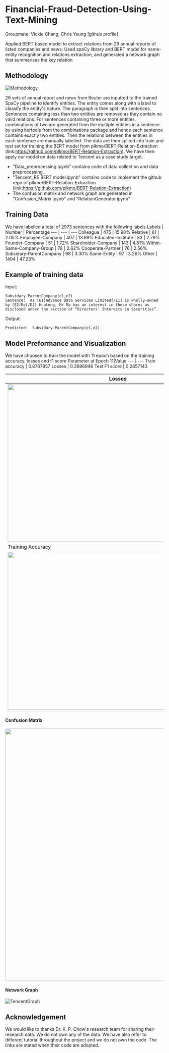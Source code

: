 # Financial-Fraud-Detection-Using-Text-Mining
Groupmate: Vickie Chang, Chris Yeung [github profile]

Applied BERT based model to extract relations from 29 annual reports of listed companies and news; Used spaCy library and BERT model for name-entity recognition and relations extraction, and generated a network graph that summarises the key relation

## Methodology
![Methodology](https://user-images.githubusercontent.com/61792992/150742131-61a8e895-6b38-43e3-8c62-7b68558f840e.PNG)

29 sets of annual report and news from Reuter are inputted to the trained SpaCy pipeline to identify entities. The entity comes along with a label to classify the entity's nature. The paragraph is then split into sentences. Sentences containing less than two entities are removed as they contain no valid relations. For sentences containing three or more entities, combinations of two are generated from the multiple entities in a sentence by using itertools from the combinations package and hence each sentence contains exactly two entities. Then the relations between the entities in each sentence are manually labelled. The data are then splited into train and test set for training the BERT model from plkmo/BERT-Relation-Extraction (link:https://github.com/plkmo/BERT-Relation-Extraction). We have then apply our model on data related to Tencent as a case study target.

- "Data_preprocessing.ipynb" contains code of data collection and data preprocessing.
- "Tencent_RE BERT model.ipynb" contains code to implement the github repo of plkmo/BERT-Relation-Extraction (link:https://github.com/plkmo/BERT-Relation-Extraction)
- The confusion matrix and network graph are generated in "Confusion_Matrix.ipynb" and "RelationGenerator.ipynb"

## Training Data
We have labelled a total of 2973 sentences with the following labels
Labels | Number | Percentage
--- | --- | ---
Colleague | 475 | 15.98%
Relative | 61 | 2.05%
Employee-Company | 407 | 13.69%
Educated-Institute | 83 | 2.79%
Founder-Company | 51 | 1.72%
Shareholder-Company | 143 | 4.81%
Within-Same-Company-Group | 78 | 2.62%
Cooperate-Partner | 76 | 2.56%
Subsidary-ParentCompany | 98 | 3.30%
Same-Entity | 97 | 3.26%
Other | 1404 | 47.23%

## Example of training data
Input:
```
Subsidary-ParentCompany(e1,e2)
Sentence:  As [E1]Advance Data Services Limited[/E1] is wholly-owned by [E2]Ma[/E2] Huateng, Mr Ma has an interest in these shares as disclosed under the section of “Directors’ Interests in Securities”.
```

Output:
```
Predicted:  Subsidary-ParentCompany(e1,e2)
```

## Model Preformance and Visualization
We have choosen to train the model with 11 epoch based on the training accuracy, losses and f1 score
Parameter at Epoch 11|Value
--- | --- 
Train accuracy | 0.8767857
Losses | 0.3696946
Test F1 score | 0.2857143

Losses|F1 score
---|---
<img src="https://user-images.githubusercontent.com/61792992/150761563-155ddc26-ec7b-4b29-ad9a-ef38c8de9810.png" width="700" height="500">| <img src="https://user-images.githubusercontent.com/61792992/150761569-8936b9c2-0fe3-4763-ac68-7279f3960642.png" width="700" height="500">
Training Accuracy|
<img src="https://user-images.githubusercontent.com/61792992/150761572-c6070b03-7247-4db6-b44a-64bd32218841.png" width="700" height="500">|

#### Confusion Matrix
<img src="https://user-images.githubusercontent.com/61792992/150760319-f3e61d43-152b-4951-abcd-9be6b4b7c260.PNG" width="850" height="800">

#### Network Graph
![TencentGraph](https://user-images.githubusercontent.com/61792992/150748585-06d4109c-56a1-42ea-a75d-03a25bda3604.png)


## Acknowledgement
We would like to thanks Dr. K. P. Chow's research team for sharing their research data. We do not own any of the data. We have also refer to different tutorial throughout the project and we do not own the code. The links are stated when their code are adopted.
